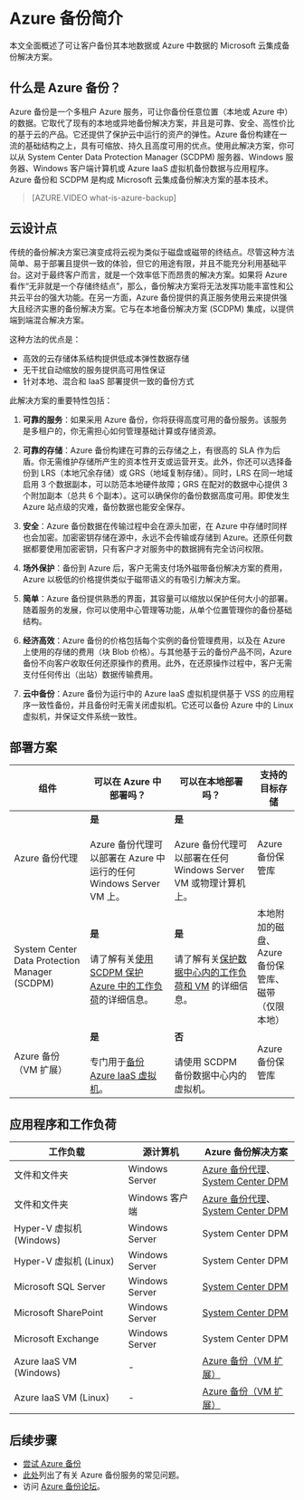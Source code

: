 <properties
	pageTitle="Azure 备份简介 | Microsoft Azure"
	description="本文概述了可让客户将数据备份到 Azure 以及备份 Azure 中数据的 Azure 备份服务"
	services="backup"
	documentationCenter=""
	authors="trinadhk"
	manager="shreeshd"
	editor="tysonn"/>

<tags
	ms.service="backup"
	ms.date="10/01/2015"
	wacn.date=""/>

# Azure 备份简介
本文全面概述了可让客户备份其本地数据或 Azure 中数据的 Microsoft 云集成备份解决方案。

## 什么是 Azure 备份？
Azure 备份是一个多租户 Azure 服务，可让你备份任意位置（本地或 Azure 中）的数据。它取代了现有的本地或异地备份解决方案，并且是可靠、安全、高性价比的基于云的产品。它还提供了保护云中运行的资产的弹性。Azure 备份构建在一流的基础结构之上，具有可缩放、持久且高度可用的优点。使用此解决方案，你可以从 System Center Data Protection Manager (SCDPM) 服务器、Windows 服务器、Windows 客户端计算机或 Azure IaaS 虚拟机备份数据与应用程序。Azure 备份和 SCDPM 是构成 Microsoft 云集成备份解决方案的基本技术。

> [AZURE.VIDEO what-is-azure-backup]

## 云设计点
传统的备份解决方案已演变成将云视为类似于磁盘或磁带的终结点。尽管这种方法简单、易于部署且提供一致的体验，但它的用途有限，并且不能充分利用基础平台。这对于最终客户而言，就是一个效率低下而昂贵的解决方案。如果将 Azure 看作“无非就是一个存储终结点”，那么，备份解决方案将无法发挥功能丰富性和公共云平台的强大功能。在另一方面，Azure 备份提供的真正服务使用云来提供强大且经济实惠的备份解决方案。它与在本地备份解决方案 (SCDPM) 集成，以提供端到端混合解决方案。

这种方法的优点是：

- 高效的云存储体系结构提供低成本弹性数据存储
- 无干扰自动缩放的服务提供高可用性保证
- 针对本地、混合和 IaaS 部署提供一致的备份方式

此解决方案的重要特性包括：

1. **可靠的服务**：如果采用 Azure 备份，你将获得高度可用的备份服务。该服务是多租户的，你无需担心如何管理基础计算或存储资源。

2. **可靠的存储**：Azure 备份构建在可靠的云存储之上，有很高的 SLA 作为后盾。你无需维护存储所产生的资本性开支或运营开支。此外，你还可以选择备份到 LRS（本地冗余存储）或 GRS（地域复制存储）。同时，LRS 在同一地域启用 3 个数据副本，可以防范本地硬件故障；GRS 在配对的数据中心提供 3 个附加副本（总共 6 个副本）。这可以确保你的备份数据高度可用。即使发生 Azure 站点级的灾难，备份数据也能安全保存。

3. **安全**：Azure 备份数据在传输过程中会在源头加密，在 Azure 中存储时同样也会加密。加密密钥存储在源中，永远不会传输或存储到 Azure。还原任何数据都要使用加密密钥，只有客户才对服务中的数据拥有完全访问权限。

4. **场外保护**：备份到 Azure 后，客户无需支付场外磁带备份解决方案的费用，Azure 以极低的价格提供类似于磁带语义的有吸引力解决方案。

5. **简单**：Azure 备份提供熟悉的界面，其容量可以缩放以保护任何大小的部署。随着服务的发展，你可以使用中心管理等功能，从单个位置管理你的备份基础结构。

6. **经济高效**：Azure 备份的价格包括每个实例的备份管理费用，以及在 Azure 上使用的存储的费用（块 Blob 价格）。与其他基于云的备份产品不同，Azure 备份不向客户收取任何还原操作的费用。此外，在还原操作过程中，客户无需支付任何传出（出站）数据传输费用。

7. **云中备份**：Azure 备份为运行中的 Azure IaaS 虚拟机提供基于 VSS 的应用程序一致性备份，并且备份时无需关闭虚拟机。它还可以备份 Azure 中的 Linux 虚拟机，并保证文件系统一致性。


## 部署方案
| 组件 | 可以在 Azure 中部署吗？ | 可以在本地部署吗？ | 支持的目标存储|
| --- | --- | --- | --- |
| Azure 备份代理 | **是**<br><br>Azure 备份代理可以部署在 Azure 中运行的任何 Windows Server VM 上。 | **是**<br><br>Azure 备份代理可以部署在任何 Windows Server VM 或物理计算机上。 | Azure 备份保管库 |
| System Center Data Protection Manager (SCDPM) | **是**<br><br>请了解有关[使用 SCDPM 保护 Azure 中的工作负荷](http://blogs.technet.com/b/dpm/archive/2014/09/02/azure-iaas-workload-protection-using-data-protection-manager.aspx)的详细信息。 | **是**<br><br>请了解有关[保护数据中心内的工作负荷和 VM](https://technet.microsoft.com/zh-CN/library/hh758173.aspx) 的详细信息。 | 本地附加的磁盘、<br>Azure 备份保管库、<br>磁带（仅限本地） |
| Azure 备份（VM 扩展） | **是**<br><br>专门用于[备份 Azure IaaS 虚拟机](backup-azure-vms-introduction.md)。 | **否**<br><br>请使用 SCDPM 备份数据中心内的虚拟机。 | Azure 备份保管库 |


## 应用程序和工作负荷

| 工作负载 | 源计算机 | Azure 备份解决方案 |
| --- | --- |---|
| 文件和文件夹 | Windows Server | [Azure 备份代理](backup-configure-vault.md)、<br>[System Center DPM](backup-azure-dpm-introduction.md) |
| 文件和文件夹 | Windows 客户端 | [Azure 备份代理](backup-configure-vault.md)、<br>[System Center DPM](backup-azure-dpm-introduction.md) |
| Hyper-V 虚拟机 (Windows) | Windows Server | System Center DPM |
| Hyper-V 虚拟机 (Linux) | Windows Server | System Center DPM |
| Microsoft SQL Server | Windows Server | [System Center DPM](backup-azure-backup-sql.md) |
| Microsoft SharePoint | Windows Server | [System Center DPM](backup-azure-backup-sharepoint.md) |
| Microsoft Exchange | Windows Server | System Center DPM |
| Azure IaaS VM (Windows)| - | [Azure 备份（VM 扩展）](backup-azure-vms-introduction.md)|
| Azure IaaS VM (Linux) | - | [Azure 备份（VM 扩展）](backup-azure-vms-introduction.md)|


## 后续步骤
- [尝试 Azure 备份](/documentation/articles/backup-try-azure-backup-in-10-mins)
- [此处](/documentation/articles/backup-azure-backup-faq)列出了有关 Azure 备份服务的常见问题。
- 访问 [Azure 备份论坛](http://go.microsoft.com/fwlink/p/?LinkId=290933)。

<!---HONumber=82-->